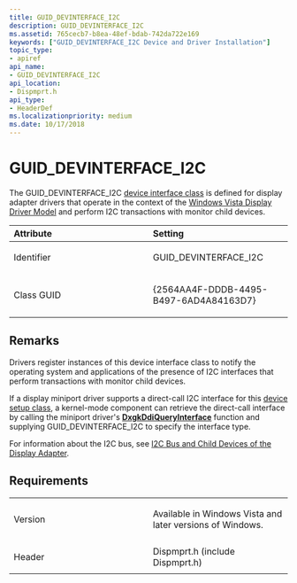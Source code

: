 ```yaml
---
title: GUID_DEVINTERFACE_I2C
description: GUID_DEVINTERFACE_I2C
ms.assetid: 765cecb7-b8ea-48ef-bdab-742da722e169
keywords: ["GUID_DEVINTERFACE_I2C Device and Driver Installation"]
topic_type:
- apiref
api_name:
- GUID_DEVINTERFACE_I2C
api_location:
- Dispmprt.h
api_type:
- HeaderDef
ms.localizationpriority: medium
ms.date: 10/17/2018
---
```


# GUID_DEVINTERFACE_I2C


The GUID_DEVINTERFACE_I2C [device interface class](https://docs.microsoft.com/windows-hardware/drivers/install/device-interface-classes) is defined for display adapter drivers that operate in the context of the [Windows Vista Display Driver Model](https://docs.microsoft.com/windows-hardware/drivers/display/windows-vista-display-driver-model-design-guide) and perform I2C transactions with monitor child devices.

<table>
<colgroup>
<col width="50%" />
<col width="50%" />
</colgroup>
<thead>
<tr class="header">
<th align="left">Attribute</th>
<th align="left">Setting</th>
</tr>
</thead>
<tbody>
<tr class="odd">
<td align="left"><p>Identifier</p></td>
<td align="left"><p>GUID_DEVINTERFACE_I2C</p></td>
</tr>
<tr class="even">
<td align="left"><p>Class GUID</p></td>
<td align="left"><p>{2564AA4F-DDDB-4495-B497-6AD4A84163D7}</p></td>
</tr>
</tbody>
</table>

 

Remarks
-------

Drivers register instances of this device interface class to notify the operating system and applications of the presence of I2C interfaces that perform transactions with monitor child devices.

If a display miniport driver supports a direct-call I2C interface for this [device setup class](https://docs.microsoft.com/windows-hardware/drivers/install/device-setup-classes), a kernel-mode component can retrieve the direct-call interface by calling the miniport driver's [**DxgkDdiQueryInterface**](https://docs.microsoft.com/windows-hardware/drivers/ddi/content/dispmprt/nc-dispmprt-dxgkddi_query_interface) function and supplying GUID_DEVINTERFACE_I2C to specify the interface type.

For information about the I2C bus, see [I2C Bus and Child Devices of the Display Adapter](https://docs.microsoft.com/windows-hardware/drivers/display/i2c-bus-and-child-devices-of-the-display-adapter).

Requirements
------------

<table>
<colgroup>
<col width="50%" />
<col width="50%" />
</colgroup>
<tbody>
<tr class="odd">
<td align="left"><p>Version</p></td>
<td align="left"><p>Available in Windows Vista and later versions of Windows.</p></td>
</tr>
<tr class="even">
<td align="left"><p>Header</p></td>
<td align="left">Dispmprt.h (include Dispmprt.h)</td>
</tr>
</tbody>
</table>

 

 





